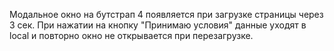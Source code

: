 Модальное окно на бутстрап 4 появляется при загрузке страницы через 3 сек. При нажатии на кнопку "Принимаю условия" данные уходят в local и повторно окно не открывается при перезагрузке.
